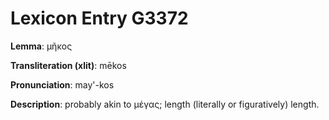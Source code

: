 # Lexicon Entry G3372

**Lemma**: μῆκος

**Transliteration (xlit)**: mēkos

**Pronunciation**: may'-kos

**Description**:
probably akin to μέγας; length (literally or figuratively) length.
